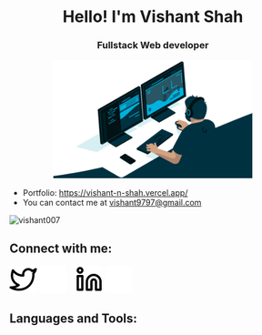 <h1 align="center">Hello! I'm Vishant Shah</h1>
<h3 align="center">Fullstack Web developer</h3>

<p align="center">
  <img src="https://github.com/vishant007/vishant007/blob/main/g1.jpeg" width="350" title="hover text">
</p>



- Portfolio: https://vishant-n-shah.vercel.app/
- You can contact me at [vishant9797@gmail.com](mailto:vishant9797@gmail.com)
  &nbsp;
  &nbsp;
  
<p>
<img src="https://komarev.com/ghpvc/?username=vishant007&label=Profile%20views&color=58befe&style=flat"  alt="vishant007" />
</p>

## Connect with me:

[![website](./img/twitter-light.svg)](https://twitter.com/VishantShah10#gh-light-mode-only)
[![website](./img/twitter-dark.svg)](https://twitter.com/VishantShah10#gh-dark-mode-only)
&nbsp;&nbsp;
[![website](./img/linkedin-light.svg)](https://www.linkedin.com/in/thevishantshah/#gh-light-mode-only)
[![website](./img/linkedin-dark.svg)](https://www.linkedin.com/in/thevishantshah/#gh-dark-mode-only)
&nbsp;&nbsp;

## Languages and Tools:

<img align="left" alt=""  src = "https://img.shields.io/badge/C%2B%2B-00599C?style=for-the-badge&logo=c%2B%2B&logoColor=white" />
<img align="left" alt=""  src = "https://img.shields.io/badge/HTML5-E34F26?style=for-the-badge&logo=html5&logoColor=white" />
<img align="left" alt=""  src = "https://img.shields.io/badge/CSS3-1572B6?style=for-the-badge&logo=css3&logoColor=white" />
<img align="left" alt=""  src = "https://img.shields.io/badge/JavaScript-323330?style=for-the-badge&logo=javascript&logoColor=F7DF1E" />
<img align="left" alt=""  src = "https://img.shields.io/badge/typescript-%23007ACC.svg?style=for-the-badge&logo=typescript&logoColor=white"/>
<img align="left" alt=""  src = "https://img.shields.io/badge/Django-092E20?style=for-the-badge&logo=django&logoColor=green" />
<img align="left" alt=""  src = "https://img.shields.io/badge/django%20rest-ff1709?style=for-the-badge&logo=django&logoColor=white" />
<img align="left" alt=""  src = "https://img.shields.io/badge/React-20232A?style=for-the-badge&logo=react&logoColor=61DAFB" />
<img align="left" alt=""  src = "https://img.shields.io/badge/Node.js-339933?style=for-the-badge&logo=nodedotjs&logoColor=white" />
<img align="left" alt=""  src = "https://img.shields.io/badge/postgres-%23316192.svg?style=for-the-badge&logo=postgresql&logoColor=white"/>
<img align="left" alt=""  src = "https://img.shields.io/badge/firebase-ffca28?style=for-the-badge&logo=firebase&logoColor=black" />
<img align="left" alt=""  src = "https://img.shields.io/badge/Bootstrap-563D7C?style=for-the-badge&logo=bootstrap&logoColor=white" />
<img align="left" alt=""  src = "https://img.shields.io/badge/Heroku-430098?style=for-the-badge&logo=heroku&logoColor=white" />
<img align="left" alt=""  src = "https://img.shields.io/badge/Vercel-000000?style=for-the-badge&logo=vercel&logoColor=white" />
<img align="left" alt=""  src = "https://img.shields.io/badge/Visual_Studio-5C2D91?style=for-the-badge&logo=visual%20studio&logoColor=white" />

<br /><br />
&nbsp;
&nbsp;
&nbsp;

<br /><br />

